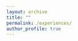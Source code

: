 ```yaml
---
layout: archive
title: ""
permalink: /experiences/
author_profile: true
---
```


<html lang="en">
<head>
    <meta charset="UTF-8">
    <meta name="viewport" content="width=device-width, initial-scale=1.0">
    <title>Experiences</title>
    <style>

        /* General Body Style */
        body {
            font-family: 'Georgia', serif;
            background-color: #f0f7fa;
            margin: 0;
            padding: 0;
            color: #333;
        }

        /* Main content container */
        .content {
            width: 128%;
            margin: 0 auto;
            padding: 20px;
            max-width: 1000px;
        }

        /* Style for Separator */
        .separator {
            text-align: center;
            font-size: 22px;
            font-weight: bold;
            color: #1e3d8f;
            margin-top: 0px;
            margin-bottom: 20px;
            position: relative;
        }

        .separator::after {
            content: '';
            display: block;
            width: 60%;
            height: 1px;
            background-color: #cccccc;
            margin: 10px auto;
        }

        /* Experience Card Styling */
        .experience-card {
            background-color: #fff;
            border-radius: 10px;
            box-shadow: 0 4px 12px rgba(0, 0, 0, 0.1);
            padding: 20px;
            margin-bottom: 20px;
            transition: box-shadow 0.3s ease;
        }

        .experience-card:hover {
            box-shadow: 0 6px 16px rgba(0, 0, 0, 0.1);
        }

        .experience-header {
            display: flex;
            align-items: center;
        }

        .experience-header img {
            width: 50px;
            height: 50px;
            margin-right: 20px;
        }

        .experience-header h5 {
            font-size: 18px;
            margin: 0;
            font-weight: bold;
            color: #333;
            font-family: 'Georgia', serif; /* Ensuring consistent font usage */
        }

        .experience-header small {
            display: block;
            font-size: 14px;
            color: #666;
            font-family: 'Georgia', serif; /* Applying same font */
        }

        .experience-content {
            margin-top: 15px;
        }

        /* Styled bullet points with smaller size */
        .experience-content ul {
            margin: 0;
            padding-left: 20px;
        }

        .experience-content ul li {
            margin-bottom: 10px;
            font-size: 15px; /* 1 size smaller */
            color: #333;
            list-style-type: none;
            position: relative;
            padding-left: 20px;
            font-family: 'Georgia', serif; /* Applying same font */
        }

        .experience-content ul li::before {
            content: '•';
            position: absolute;
            left: 0;
            color: #1e3d8f;
            font-size: 20px;
            line-height: 16px;
        }

        /* Style for hyperlinks */
        a, a:visited, a:active {
            text-decoration: none; /* Removes underline from all hyperlink states */
            color: #1e3d8f; /* Blue color */
        }

        a:hover {
            text-decoration: underline; /* Optional hover effect to underline */
        }

        /* Footer */
        footer {
            text-align: center;
            margin-top: 50px;
            font-size: 14px;
            color: #aaa;
            font-family: 'Georgia', serif; /* Applying same font */
        }

        /* Responsive Design */
        @media (max-width: 768px) {
            .experience-header img {
                width: 40px;
                height: 40px;
            }

            .experience-header h5 {
                font-size: 16px;
            }

            .experience-content ul li {
                font-size: 14px;
            }
        }
    </style>
</head>
<body>

<div class="content">
    <!-- Experiences Section -->
    <div class="separator">Experiences</div>

    <!-- Experience Card 1 -->
    <div class="experience-card">
        <div class="experience-header">
            <img src="https://upload.wikimedia.org/wikipedia/commons/d/da/UTA_logomark.png" alt="UTA Logo">
            <div>
                <h5>Graduate Student Researcher</h5>
                <small><a href="https://www.uta.edu/academics/schools-colleges/engineering/academics/departments/cse/">The University of Texas at Arlington (UTA)</a></small>
                <small>Sep 2019 – Present · Texas</small>
            </div>
        </div>
        <div class="experience-content">
            <ul>
                <li>Optimize resource usage of microservice applications in cloud computing.</li>
                <li>Develop Resource Manager on top of Kubernetes for microservices.</li>
                <li>Identify root cause of the resource bottlenecks of microservices.</li>
                <li>Develop Reinforcement Learning Agents to improve task completion time in mobile computation offloading.</li>
            </ul>
        </div>
    </div>

    <!-- Experience Card 2 -->
    <div class="experience-card">
        <div class="experience-header">
            <img src="https://play-lh.googleusercontent.com/alpY0C3iFPpBBULGdBBnR0i3mdMEk3M8GR35o7sWcg_OzVakagI11yxqokIGOYrbmcA" alt="BRAC Bank Logo">
            <div>
                <h5>Chief Information Security Officer (CISO)</h5>
                <small><a href="https://www.bracbank.com/en">BRAC Bank PLC</a></small>
                <small>Nov 2022 – Aug 2023 · Dhaka, Bangladesh</small>
            </div>
        </div>
        <div class="experience-content">
            <ul>
                <li>Led the Information Security team to enhance the cybersecurity posture of the organization.</li>
                <li>Developed and implemented strategies for managing and mitigating cybersecurity risks.</li>
                <li>Oversaw the compliance of IT systems with security standards and regulations.</li>
                <li>Collaborated with international partners to ensure the security of cross-border data exchanges.</li>
            </ul>
        </div>
    </div>

    <!-- Experience Card 3 -->
    <div class="experience-card">
        <div class="experience-header">
            <img src="https://upload.wikimedia.org/wikipedia/commons/thumb/0/05/Bangladesh_Computer_Council_Logo.svg/1440px-Bangladesh_Computer_Council_Logo.svg.png" alt="Bangladesh Computer Council Logo">
            <div>
                <h5>National IT Security & Audit Consultant</h5>
                <small><a href="https://bcc.gov.bd/">Bangladesh Computer Council (BCC)</a></small>
                <small>Projects: <a href="https://www.cirt.gov.bd/">BGD e-GOV CIRT</a>, <a href="https://ndc.bcc.gov.bd/">National Data Center (NDC)</a></small>
                <small>Dec 2029 – Sep 2022 · Dhaka, Bangladesh</small>
            </div>
        </div>
        <div class="experience-content">
            <ul>
                <li>Provided consulting services on IT security for national-level critical infrastructure projects.</li>
                <li>Developed security guidelines and performed security audits on major government IT projects.</li>
                <li>Collaborated with international experts to improve the country’s cybersecurity readiness.</li>
                <li>Developed and implemented training for IT professionals on security best practices.</li>
            </ul>
        </div>
    </div>
</div>

<footer>
    © 2024 by Mohammad Shahedur Rahman. All rights reserved.
</footer>

</body>
</html>
